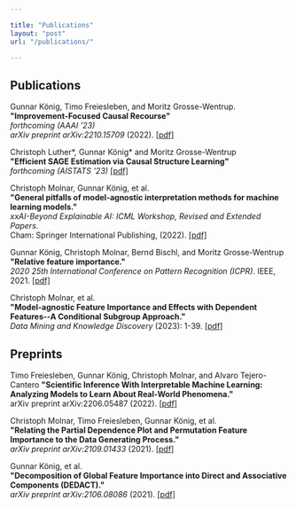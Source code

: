 ```yaml
---

title: "Publications"
layout: "post"
url: "/publications/"

---
```



## Publications

Gunnar König, Timo Freiesleben, and Moritz Grosse-Wentrup.\
**"Improvement-Focused Causal Recourse"**\
*forthcoming (AAAI '23)*\
*arXiv preprint arXiv:2210.15709* (2022). [[pdf]](/pdf/publications/icr-fullpaper.pdf)

Christoph Luther\*, Gunnar König\* and Moritz Grosse-Wentrup\
**"Efficient SAGE Estimation via Causal Structure Learning"**\
*forthcoming (AISTATS '23)* [[pdf]](/pdf/publications/dsage-fullpaper.pdf)

Christoph Molnar, Gunnar König, et al.\
**"General pitfalls of model-agnostic interpretation methods for machine learning models."**\
*xxAI-Beyond Explainable AI: ICML Workshop, Revised and Extended Papers*.\
Cham: Springer International Publishing, (2022). [[pdf]](https://arxiv.org/pdf/2007.04131.pdf)

Gunnar König, Christoph Molnar, Bernd Bischl, and Moritz Grosse-Wentrup\
**"Relative feature importance."**\
*2020 25th International Conference on Pattern Recognition (ICPR)*. IEEE, 2021. [[pdf]](https://arxiv.org/pdf/2007.08283.pdf)

Christoph Molnar, et al.\
**"Model-agnostic Feature Importance and Effects with Dependent Features--A Conditional Subgroup Approach."**\
*Data Mining and Knowledge Discovery* (2023): 1-39. [[pdf]](https://arxiv.org/pdf/2006.04628.pdf)

## Preprints

Timo Freiesleben, Gunnar König, Christoph Molnar, and Alvaro Tejero-Cantero
**"Scientific Inference With Interpretable Machine Learning: Analyzing Models to Learn About Real-World Phenomena."**\
arXiv preprint arXiv:2206.05487 (2022). [[pdf]](https://arxiv.org/pdf/2206.05487.pdf)

Christoph Molnar, Timo Freiesleben, Gunnar König, et al.\
**"Relating the Partial Dependence Plot and  Permutation Feature Importance to the Data Generating Process."**\
*arXiv preprint arXiv:2109.01433* (2021). [[pdf]](https://arxiv.org/pdf/2109.01433.pdf)

Gunnar König, et al.\
**"Decomposition of Global Feature Importance into Direct and Associative Components (DEDACT)."**\
*arXiv preprint arXiv:2106.08086* (2021). [[pdf]](https://arxiv.org/pdf/2106.08086.pdf)





